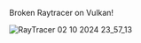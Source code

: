 Broken Raytracer on Vulkan!


![RayTracer 02 10 2024 23_57_13](https://github.com/user-attachments/assets/e9dab04b-cbcd-4c3e-ad44-b0dcfc4dcd74)

